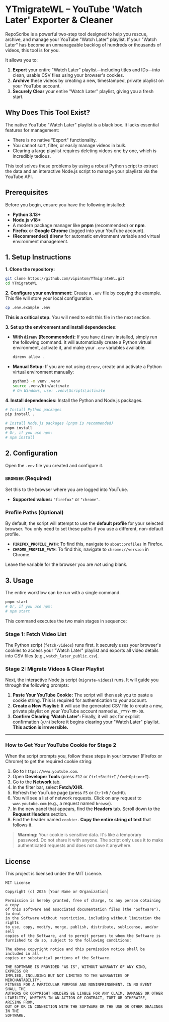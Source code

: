 # YTmigrateWL – YouTube 'Watch Later' Exporter & Cleaner

RepoScribe is a powerful two-step tool designed to help you rescue, archive, and manage your YouTube "Watch Later" playlist. If your "Watch Later" has become an unmanageable backlog of hundreds or thousands of videos, this tool is for you.

It allows you to:

1. **Export** your entire "Watch Later" playlist—including titles and IDs—into clean, usable CSV files using your browser's cookies.
2. **Archive** these videos by creating a new, timestamped, private playlist on your YouTube account.
3. **Securely Clear** your entire "Watch Later" playlist, giving you a fresh start.

## Why Does This Tool Exist?

The native YouTube "Watch Later" playlist is a black box. It lacks essential features for management:

* There is no native "Export" functionality.
* You cannot sort, filter, or easily manage videos in bulk.
* Clearing a large playlist requires deleting videos one by one, which is incredibly tedious.

This tool solves these problems by using a robust Python script to extract the data and an interactive Node.js script to manage your playlists via the YouTube API.

## Prerequisites

Before you begin, ensure you have the following installed:

* **Python 3.13+**
* **Node.js v18+**
* A modern package manager like **pnpm** (recommended) or **npm**.
* **Firefox** or **Google Chrome** (logged into your YouTube account).
* **(Recommended)** **direnv** for automatic environment variable and virtual environment management.

## 1. Setup Instructions

**1. Clone the repository:**

```bash
git clone https://github.com/vipintom/YTmigrateWL.git
cd YTmigrateWL
```

**2. Configure your environment:**
Create a `.env` file by copying the example. This file will store your local configuration.

```bash
cp .env.example .env
```

**This is a critical step.** You will need to edit this file in the next section.

**3. Set up the environment and install dependencies:**

* **With `direnv` (Recommended):**
    If you have `direnv` installed, simply run the following command. It will automatically create a Python virtual environment, activate it, and make your `.env` variables available.

    ```bash
    direnv allow .
    ```

* **Manual Setup:**
    If you are not using `direnv`, create and activate a Python virtual environment manually:

    ```bash
    python3 -m venv .venv
    source .venv/bin/activate
    # On Windows, use: .venv\Scripts\activate
    ```

**4. Install dependencies:**
Install the Python and Node.js packages.

```bash
# Install Python packages
pip install .

# Install Node.js packages (pnpm is recommended)
pnpm install
# Or, if you use npm:
# npm install
```

## 2. Configuration

Open the `.env` file you created and configure it.

### `BROWSER` (Required)

Set this to the browser where you are logged into YouTube.

* **Supported values:** `"firefox"` or `"chrome"`.

### Profile Paths (Optional)

By default, the script will attempt to use the **default profile** for your selected browser. You only need to set these paths if you use a different, non-default profile.

* **`FIREFOX_PROFILE_PATH`**: To find this, navigate to `about:profiles` in Firefox.
* **`CHROME_PROFILE_PATH`**: To find this, navigate to `chrome://version` in Chrome.

Leave the variable for the browser you are *not* using blank.

## 3. Usage

The entire workflow can be run with a single command.

```bash
pnpm start
# Or, if you use npm:
# npm start
```

This command executes the two main stages in sequence:

### Stage 1: Fetch Video List

The Python script (`fetch-videos`) runs first. It securely uses your browser's cookies to access your "Watch Later" playlist and exports all video details into CSV files (e.g., `watch_later_public.csv`).

### Stage 2: Migrate Videos & Clear Playlist

Next, the interactive Node.js script (`migrate-videos`) runs. It will guide you through the following prompts:

1. **Paste Your YouTube Cookie:** The script will then ask you to paste a cookie string. This is required for authentication to your account.
2. **Create a New Playlist:** It will use the generated CSV file to create a new, private playlist on your YouTube account named `WL_YYYY-MM-DD`.
3. **Confirm Clearing 'Watch Later':** Finally, it will ask for explicit confirmation (`y/n`) before it begins clearing your "Watch Later" playlist. **This action is irreversible.**

---

### How to Get Your YouTube Cookie for Stage 2

When the script prompts you, follow these steps in your browser (Firefox or Chrome) to get the required cookie string:

1. Go to `https://www.youtube.com`.
2. Open **Developer Tools** (press `F12` or `Ctrl+Shift+I` / `Cmd+Option+I`).
3. Go to the **Network** tab.
4. In the filter bar, select **Fetch/XHR**.
5. Refresh the YouTube page (press `F5` or `Ctrl+R` / `Cmd+R`).
6. You will see a list of network requests. Click on any request to `www.youtube.com` (e.g., a request named `browse`).
7. In the new panel that appears, find the **Headers** tab. Scroll down to the **Request Headers** section.
8. Find the header named `cookie:`. **Copy the entire string of text** that follows it.

> **Warning:** Your cookie is sensitive data. It's like a temporary password. Do not share it with anyone. The script only uses it to make authenticated requests and does not save it anywhere.

## License

This project is licensed under the MIT License.

```
MIT License

Copyright (c) 2025 [Your Name or Organization]

Permission is hereby granted, free of charge, to any person obtaining a copy
of this software and associated documentation files (the "Software"), to deal
in the Software without restriction, including without limitation the rights
to use, copy, modify, merge, publish, distribute, sublicense, and/or sell
copies of the Software, and to permit persons to whom the Software is
furnished to do so, subject to the following conditions:

The above copyright notice and this permission notice shall be included in all
copies or substantial portions of the Software.

THE SOFTWARE IS PROVIDED "AS IS", WITHOUT WARRANTY OF ANY KIND, EXPRESS OR
IMPLIED, INCLUDING BUT NOT LIMITED TO THE WARRANTIES OF MERCHANTABILITY,
FITNESS FOR A PARTICULAR PURPOSE AND NONINFRINGEMENT. IN NO EVENT SHALL THE
AUTHORS OR COPYRIGHT HOLDERS BE LIABLE FOR ANY CLAIM, DAMAGES OR OTHER
LIABILITY, WHETHER IN AN ACTION OF CONTRACT, TORT OR OTHERWISE, ARISING FROM,
OUT OF OR IN CONNECTION WITH THE SOFTWARE OR THE USE OR OTHER DEALINGS IN THE
SOFTWARE.
```
